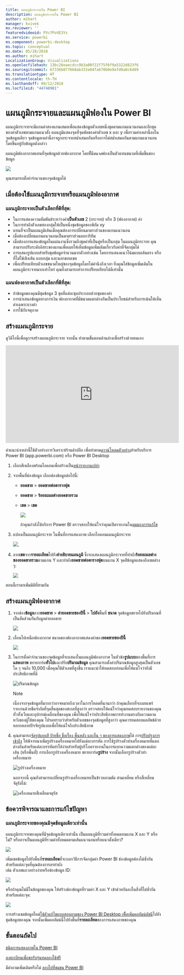 ```yaml
---
title: แผนภูมิกระจายใน Power BI
description: แผนภูมิกระจายใน Power BI
author: mihart
manager: kvivek
ms.reviewer: ''
featuredvideoid: PVcfPoVE3Ys
ms.service: powerbi
ms.component: powerbi-desktop
ms.topic: conceptual
ms.date: 05/28/2018
ms.author: mihart
LocalizationGroup: Visualizations
ms.openlocfilehash: 13bc26eaecdcc9b3a00f22f75f6f9a5322d823f6
ms.sourcegitcommit: 67336b077668ab332e04fa670b0e9afd0a0c6489
ms.translationtype: HT
ms.contentlocale: th-TH
ms.lasthandoff: 09/12/2018
ms.locfileid: "44748901"
---
```

# <a name="scatter-charts-and-bubble-charts-in-power-bi"></a>แผนภูมิกระจายและแผนภูมิฟองใน Power BI
แผนภูมิกระจายจะมีแกนค่าสองแกนเสมอเพื่อแสดงข้อมูลตัวเลขหนึ่งชุดตามแกนแนวนอนและอีกชุดของค่าตัวเลขตามแกนแนวตั้ง แผนภูมิแสดงจุดที่จุดตัดของค่าตัวเลข x และ y เพื่อรวมค่าเหล่านี้ลงในจุดข้อมูลเดียว จุดข้อมูลเหล่านี้อาจถูกกระจายสม่ำเสมอกันหรืออาจไม่สม่ำเสมอกันตามแกนแนวนอน โดยขึ้นอยู่กับข้อมูลดังกล่าว

แผนภูมิฟองอากาศแทนที่จุดข้อมูลด้วยฟองอากาศ โดยที่ีมี*ขนาด*ฟองเป็นตัวแทนขนาดที่เพิ่มขึ้นของข้อมูล

![](media/power-bi-visualization-scatter/power-bi-bubble-chart.png)

คุณสามารถตั้งค่าจำนวนของจุดข้อมูลได้  

## <a name="when-to-use-a-scatter-chart-or-bubble-chart"></a>เมื่อต้องใช้แผนภูมิกระจายหรือแผนภูมิฟองอากาศ
### <a name="scatter-charts-are-a-great-choice"></a>แผนภูมิกระจายเป็นตัวเลือกที่ดีที่สุด:
* ในการแสดงความสัมพันธ์ระหว่างค่า**เป็นตัวเลข** 2 (กระจาย) หรือ 3 (ฟองอากาศ) ค่า
* ในการทำผังตัวเลขสองกลุ่มให้เป็นหนึ่งชุดข้อมูลของพิกัด xy
* แทนที่จะเป็นแผนภูมิเส้นเมื่อคุณต้องการเปลี่ยนมาตราส่วนของแกนแนวนอน    
* เมื่อต้องเปลี่ยนแกนแนวนอนเป็นมาตราส่วนลอการิทึม
* เมื่อต้องการแสดงข้อมูลในแผ่นงานซึ่งรวมถึงชุดค่าที่เป็นคู่หรือเป็นกลุ่ม ในแผนภูมิกระจาย คุณสามารถปรับระดับอิสระของแกนเพื่อเผยให้เห็นข้อมูลเพิ่มเติมเกี่ยวกับค่าที่จัดกลุ่มได้
* การแสดงรูปแบบสำหรับชุดข้อมูลจำนวนมากตัวอย่างเช่น โดยการแสดงแนวโน้มแบบเส้นตรง หรือที่ไม่ใช่เชิงเส้น แบบกลุ่ม และนอกขอบเขต
* เพื่อเปรียบเทียบตัวเลขขนาดใหญ่ของจุดข้อมูลโดยไม่คำนึงถึงเวลา  ยิ่งคุณใส่ข้อมูลเพิ่มเติมในแผนภูมิกระจายมากเท่าไหร่ คุณยิ่งสามารถทำการเปรียบเทียบได้ดีเท่านั้น

### <a name="bubble-charts-are-a-great-choice"></a>แผนฟองอากาศเป็นตัวเลือกที่ดีที่สุด:
* ถ้าข้อมูลของคุณมีชุดข้อมูล 3 ชุดที่แต่ละชุดประกอบด้วยชุดของค่า
* การนำเสนอข้อมูลทางการเงิน  ฟองอากาศที่มีขนาดแตกต่างกันเป็นประโยชน์สำหรับการเน้นให้เห็นค่าเฉพาะบางค่า
* การใช้กับจตุภาค

## <a name="create-a-scatter-chart"></a>สร้างแผนภูมิกระจาย
ดูวิดีโอนี้เพื่อดูการสร้างแผนภูมิกระจาย จากนั้น ทำตามขั้นตอนด้านล่างเพื่อสร้างด้วยตนเอง

<iframe width="560" height="315" src="https://www.youtube.com/embed/PVcfPoVE3Ys?list=PL1N57mwBHtN0JFoKSR0n-tBkUJHeMP2cP" frameborder="0" allowfullscreen></iframe>


คำแนะนำเหล่านี้ใช้ตัวอย่างการวิเคราะห์ร้านค้าปลีก เพื่อทำตาม[ดาวน์โหลดตัวอย่าง](../sample-datasets.md)สำหรับบริการ Power BI (app.powerbi.com) หรือ Power BI Desktop   

1. เลือกสีเหลืองพร้อมไอคอนเพื่อสร้างเป็น[หน้ารายงานเปล่า](../power-bi-report-add-page.md)
 
2. จากพื้นที่ช่องข้อมูล เลือกช่องข้อมูลต่อไปนี้:
   - **ยอดขาย** > **ยอดขายต่อตารางฟุต**
   - **ยอดขาย** > **ร้อยละผลต่างยอดขายรวม**
   - **เขต** > **เขต**

     ![](media/power-bi-visualization-scatter/power-bi-bar-chart.png)

     ถ้าคุณกำลังใช้บริการ Power BI ตรวจสอบให้แน่ใจว่าคุณเปิดรายงานใน[มุมมองการแก้ไข](../service-interact-with-a-report-in-editing-view.md)

3. แปลงเป็นแผนภูมิกระจาย ในพื้นที่การแสดงภาพ เลือกไอคอนแผนภูมิกระจาย

   ![](media/power-bi-visualization-scatter/pbi_scatter_chart_icon.png).

4. ลาก**เขต**จาก**รายละเอียด**ไปยัง**คำอธิบายแผนภูมิ** ซึ่งจะแสดงแผนภูมิกระจายที่ทำผัง**ร้อยละผลต่างของยอดขายรวม**ตามแกน Y และทำผัง**ยอดขายต่อตารางฟุต**บนแกน X จุดสีข้อมูลแสดงถึงเขตต่าง ๆ:

    ![](media/power-bi-visualization-scatter/power-bi-scatter.png)

ตอนนี้เรามาเพิ่มมิติที่สามกัน

## <a name="create-a-bubble-chart"></a>สร้างแผนภูมิฟองอากาศ

1. จากช่อง**ข้อมูล**ลาก**ยอดขาย** > **ค่ายอดขายของปีนี้** > **ไปยัง**พื้นที่ **ขนาด** จุดข้อมูลขยายไปยังปริมาณที่เป็นสัดส่วนกันกับมูลค่ายอดขาย
   
   ![](media/power-bi-visualization-scatter/power-bi-bubble.png)

2. เลื่อนไปเหนือฟองอากาศ ขนาดของฟองอากาศแสดงค่าของ**ยอดขายของปีนี้**
   
    ![](media/power-bi-visualization-scatter/pbi_scatter_chart_hover.png)

3. ในการตั้งค่าจำนวนของจุดข้อมูลที่จะแสดงในแผนภูมิฟองอากาศ ในหัวข้อ**รูปแบบ**ของพื้นที่การ**แสดงภาพ** ขยายการ์ด**ทั่วไป**และปรับ**ปริมาณข้อมูล** คุณสามารถตั้งค่าปริมาณข้อมูลสูงสุดเป็นตัวเลขใด ๆ จนถึง 10,000 เมื่อคุณใช้ตัวเลขที่สูงขึ้น เราแนะนำให้ทดสอบก่อนเพื่อให้แน่ใจว่ายังมีประสิทธิภาพที่ดี 

    ![ปริมาณข้อมูล](./media/power-bi-visualization-scatter/pbi_scatter_data_volume.png) 

   > [!NOTE]
   > เนื่องจากจุดข้อมูลที่มากกว่าอาจหมายถึงเวลาในการโหลดที่นานกว่า ถ้าคุณเลือกที่จะเผยแพร่รายงานด้วยขีดจำกัดที่จุดสิ้นสุดของสเกลที่สูงกว่า ตรวจสอบให้แน่ใจว่าคุณทดสอบรายงานของคุณทั่วทั้งเว็บและอุปกรณ์เคลื่อนที่ของคุณ เพื่อให้แน่ใจว่าประสิทธิภาพการทำงานตรงกับความคาดหวังของผู้ใช้ของคุณ โปรดทราบว่าสำหรับตัวเลขของจุดข้อมูลที่สูงกว่า คุณควรทดสอบผลลัพธ์ด้วยหลากหลายปัจจัยรูปแบบเพื่อให้แน่ใจถึงประสิทธิภาพ

4. คุณสามารถ[จัดรูปแบบสี ป้ายชื่อ ชื่อเรื่อง พื้นหลัง และอื่น ๆ ของการแสดงภาพ](service-getting-started-with-color-formatting-and-axis-properties.md)ได้ การ[ปรับปรุงการเข้าถึง](../desktop-accessibility.md) ให้พิจารณาเพิ่มรูปร่างเครื่องหมายไปยังแต่ละบรรทัด การใช้รูปร่างตัวทำเครื่องหมายที่แตกต่างกันสำหรับแต่ละบรรทัดทำให้ง่ายสำหรับผู้บริโภครายงานในการแยกความแตกต่างของแต่ละเส้น (หรือพื้นที่) การเลือกรูปร่างเครื่องหมาย ขยายการ์ด**รูปร่าง** จากนั้นเลือกรูปร่างตัวทำเครื่องหมาย

      ![รูปร่างเครื่องหมาย](./media/power-bi-visualization-scatter/pbi_scatter_marker.png)

   นอกจากนี้ คุณยังสามารถเปลี่ยนรูปร่างเครื่องหมายเป็นข้าวหลามตัด สามเหลี่ยม หรือสี่เหลี่ยมจัตุรัสได้:

   ![เครื่องหมายสี่เหลี่ยมจตุรัส](./media/power-bi-visualization-scatter/pbi_scatter_chart_hover_square.png)


## <a name="considerations-and-troubleshooting"></a>ข้อควรพิจารณาและการแก้ไขปัญหา

### <a name="your-scatter-chart-has-only-one-data-point"></a>**แผนภูมิกระจายของคุณมีจุดข้อมูลเดียวเท่านั้น**
แผนภูมิกระจายของคุณที่มีจุดข้อมูลเดียวเท่านั้น เป็นแผนภูมิที่รวมค่าทั้งหมดบนแกน X และ Y หรือไม่?  หรืออาจเป็นแผนภูมิที่รวมค่าทั้งหมดตามเส้นแนวนอนหรือแนวตั้งเดียว?

![](media/power-bi-visualization-scatter/pbi_scatter_tshoot1.png)

เพิ่มเขตข้อมูลไปยังพื้นที่**รายละเอียด**ที่จะบอกวิธีการจัดกลุ่มค่า Power BI ช่องข้อมูลต้องไม่ซ้ำกันสำหรับแต่ละจุดที่คุณต้องการลรทำผัง  
เช่น ตัวเลขแถวอย่างง่ายหรือช่องข้อมูล ID:

![](media/power-bi-visualization-scatter/pbi_scatter_tshoot.png)

หรือถ้าคุณไม่มีในข้อมูลของคุณ ให้สร้างช่องข้อมูลที่รวมค่า X และ Y เข้าด้วยกันลงในสิ่งที่ไม่ซ้ำกันสำหรับแต่ละจุด:

![](media/power-bi-visualization-scatter/pbi_scatter_tshoot2.png)

การสร้างเขตข้อมูลใหม่[ใช้ตัวแก้ไขแบบสอบถามของ Power BI Desktop เพืื่อเพิ่มคอลัมน์ดัชนี](../desktop-add-custom-column.md)ไปยังชุดข้อมูลของคุณ  จากนั้นเพิ่มคอลัมน์นี้ไปยังพื้นที่**รายละเอียด**ของการแสดงภาพของคุณ

## <a name="next-steps"></a>ขั้นตอนถัดไป
[ชนิดการแสดงภาพใน Power BI](power-bi-visualization-types-for-reports-and-q-and-a.md)

[ลงทะเบียนเพื่อขอรับรุ่นทดลองใช้ฟรี](https://powerbi.microsoft.com/get-started/)  

มีคำถามเพิ่มเติมหรือไม่ [ลองไปที่ชุมชน Power BI](http://community.powerbi.com/)

